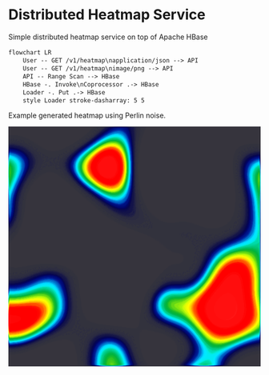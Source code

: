 # Distributed Heatmap Service

Simple distributed heatmap service on top of Apache HBase

```mermaid
flowchart LR
    User -- GET /v1/heatmap\napplication/json --> API
    User -- GET /v1/heatmap\nimage/png --> API
    API -- Range Scan --> HBase
    HBase -. Invoke\nCoprocessor .-> HBase
    Loader -. Put .-> HBase
    style Loader stroke-dasharray: 5 5
```

Example generated heatmap using Perlin noise.

<p align="center">
  <img width="640" height="480" src="integration/response.gif">
</p>
